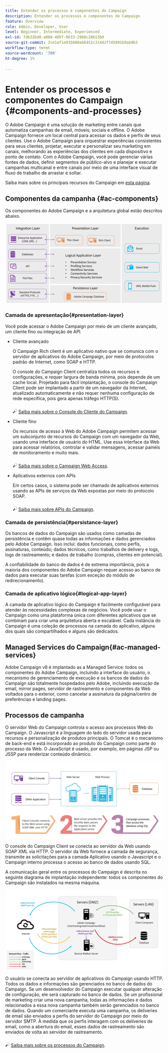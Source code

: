 ```yaml
---
title: Entender os processos e componentes do Campaign
description: Entender os processos e componentes do Campaign
feature: Overview
role: Admin, Developer, User
level: Beginner, Intermediate, Experienced
exl-id: 7db32bd8-a088-405f-9633-2968c28b13b0
source-git-commit: 2ce1ef1e935080a66452c31442f745891b9ab9b3
workflow-type: tm+mt
source-wordcount: '709'
ht-degree: 1%

---
```


# Entender os processos e componentes do Campaign {#components-and-processes}

O Adobe Campaign é uma solução de marketing entre canais que automatiza campanhas de email, móveis, sociais e offline. O Adobe Campaign fornece um local central para acessar os dados e perfis de seus clientes. Use o Adobe Campaign para orquestrar experiências consistentes para seus clientes, projetar, executar e personalizar seu marketing em canais, melhorando as experiências dos clientes em cada dispositivo e ponto de contato. Com o Adobe Campaign, você pode gerenciar várias fontes de dados, definir segmentos de público-alvo e planejar e executar campanhas multicanal e entre canais por meio de uma interface visual de fluxo de trabalho de arrastar e soltar.

Saiba mais sobre os principais recursos do Campaign em [esta página](../start/get-started.md).

## Componentes da campanha {#ac-components}

Os componentes do Adobe Campaign e a arquitetura global estão descritos abaixo.

![](assets/ac-components.png)

### Camada de apresentação{#presentation-layer}

Você pode acessar o Adobe Campaign por meio de um cliente avançado, um cliente fino ou integração de API.

* Cliente avançado

   O Campaign Rich client é um aplicativo nativo que se comunica com o servidor de aplicativos do Adobe Campaign, por meio de protocolos padrão de Internet, como SOAP e HTTP.

   O console do Campaign Client centraliza todos os recursos e configurações, e requer largura de banda mínima, pois depende de um cache local. Projetado para fácil implantação, o console do Campaign Client pode ser implantado a partir de um navegador da Internet, atualizado automaticamente e não requer nenhuma configuração de rede específica, pois gera apenas tráfego HTTP(S).

   ![](../assets/do-not-localize/glass.png) [Saiba mais sobre o Console do Cliente do Campaign](../start/connect.md).

* Cliente fino

   Os recursos de acesso à Web do Adobe Campaign permitem acessar um subconjunto de recursos do Campaign com um navegador da Web, usando uma interface de usuário do HTML. Use essa interface da Web para acessar relatórios, controlar e validar mensagens, acessar painéis de monitoramento e muito mais.

   ![](../assets/do-not-localize/glass.png) [Saiba mais sobre o Campaign Web Access](../start/connect.md).

* Aplicativos externos com APIs

   Em certos casos, o sistema pode ser chamado de aplicativos externos usando as APIs de serviços da Web expostas por meio do protocolo SOAP.

   ![](../assets/do-not-localize/glass.png) [Saiba mais sobre APIs do Campaign](../dev/api.md).

### Camada de persistência{#persistance-layer}

Os bancos de dados do Campaign são usados como camadas de persistência e contêm quase todas as informações e dados gerenciados pelo Adobe Campaign. Isso inclui: dados funcionais, como perfis, assinaturas, conteúdo; dados técnicos, como trabalhos de delivery e logs, logs de rastreamento; e dados de trabalho (compras, clientes em potencial).

A confiabilidade do banco de dados é de extrema importância, pois a maioria dos componentes do Adobe Campaign requer acesso ao banco de dados para executar suas tarefas (com exceção do módulo de redirecionamento).

### Camada de aplicativo lógico{#logical-app-layer}

A camada de aplicativo lógico do Campaign é facilmente configurável para atender às necessidades complexas de negócios. Você pode usar o Campaign como uma plataforma única com diferentes aplicativos que se combinam para criar uma arquitetura aberta e escalável. Cada instância do Campaign é uma coleção de processos na camada do aplicativo, alguns dos quais são compartilhados e alguns são dedicados.

## Managed Services do Campaign{#ac-managed-services}

Adobe Campaign v8 é implantado as a Managed Service: todos os componentes do Adobe Campaign, incluindo a interface do usuário, o mecanismo de gerenciamento de execução e os bancos de dados do Campaign são totalmente hospedados pelo Adobe, incluindo execução de email, mirror pages, servidor de rastreamento e componentes da Web voltados para o exterior, como cancelar a assinatura da página/centro de preferências e landing pages.

## Processos de campanha

O servidor Web do Campaign controla o acesso aos processos Web do Campaign. O Javascript é a linguagem do lado do servidor usada para recursos e personalização de produtos principais. O Tomcat é o mecanismo de back-end e está incorporado ao produto do Campaign como parte do processo da Web. O JavaScript é usado, por exemplo, em páginas JSP ou JSSP para renderizar conteúdo dinâmico.

![](assets/ac-processes.png)

O console do Campaign Client se conecta ao servidor da Web usando SOAP XML via HTTP. O servidor da Web fornece a camada de segurança, transmite as solicitações para a camada Aplicativo usando o Javascript e o Campaign interno processa o acesso ao banco de dados usando SQL.

A comunicação geral entre os processos do Campaign é descrita no seguinte diagrama de implantação independente: todos os componentes do Campaign são instalados na mesma máquina.

![](assets/ac-standalone.png)

O usuário se conecta ao servidor de aplicativos do Campaign usando HTTP. Todos os dados e informações são gerenciados no banco de dados do Campaign. Se um desenvolvedor do Campaign executar qualquer alteração de configuração, ele será capturado no banco de dados. Se um profissional de marketing criar uma nova campanha, todas as informações e dados relacionados a essa nova campanha também serão gerenciados no banco de dados. Quando um comerciante executa uma campanha, os deliveries de email são enviados a perfis do servidor do Campaign por meio do servidor SMTP. À medida que os perfis interagem com os deliveries de email, como a abertura do email, esses dados de rastreamento são enviados de volta ao servidor de rastreamento.

![](../assets/do-not-localize/glass.png) [Saiba mais sobre os processos do Campaign](../architecture/general-architecture.md#dev-env).
